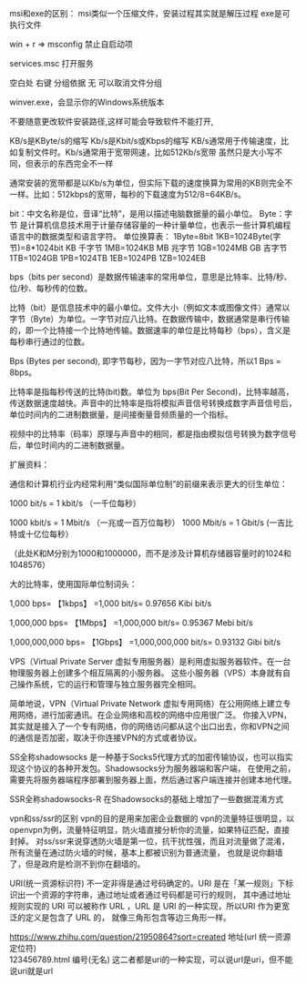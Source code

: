 msi和exe的区别：
msi类似一个压缩文件，安装过程其实就是解压过程
exe是可执行文件

win + r   =>   msconfig  禁止自启动项

services.msc 打开服务

空白处 右键  分组依据 无    可以取消文件分组

winver.exe，会显示你的Windows系统版本

不要随意更改软件安装路径,这样可能会导致软件不能打开,



KB/s是KByte/s的缩写  Kb/s是Kbit/s或Kbps的缩写    KB/s通常用于传输速度，比如复制文件时。Kb/s通常用于宽带网速，比如512Kb/s宽带  虽然只是大小写不同，但表示的东西完全不一样

通常安装的宽带都是以Kb/s为单位，但实际下载的速度换算为常用的KB则完全不一样。比如：512kbps的宽带，每秒的下载速度为512/8=64KB/s。

bit：中文名称是位，音译“比特”，是用以描述电脑数据量的最小单位。
Byte：字节  是计算机信息技术用于计量存储容量的一种计量单位，也表示一些计算机编程语言中的数据类型和语言字符。
单位换算表：
	1Byte=8bit
	1KB=1024Byte(字节)=8*1024bit   KB 千字节
	1MB=1024KB                     MB 兆字节
	1GB=1024MB                     GB 吉字节
	1TB=1024GB
	1PB=1024TB
	1EB=1024PB
	1ZB=1024EB
	
bps（bits per second）是数据传输速率的常用单位，意思是比特率、比特/秒、位/秒、每秒传的位数。

比特（bit）是信息技术中的最小单位。文件大小（例如文本或图像文件）通常以字节（Byte）为单位。一字节对应八比特。在数据传输中，数据通常是串行传输的，即一个比特接一个比特地传输。数据速率的单位是比特每秒（bps），含义是每秒串行通过的位数。



Bps (Bytes per second), 即字节每秒，因为一字节对应八比特，所以1 Bps = 8bps。

比特率是指每秒传送的比特(bit)数。单位为 bps(Bit Per Second)，比特率越高，传送数据速度越快。声音中的比特率是指将模拟声音信号转换成数字声音信号后，单位时间内的二进制数据量，是间接衡量音频质量的一个指标。 

视频中的比特率（码率）原理与声音中的相同，都是指由模拟信号转换为数字信号后，单位时间内的二进制数据量。

扩展资料：

通信和计算机行业内经常利用“类似国际单位制”的前缀来表示更大的衍生单位：

1000 bit/s = 1 kbit/s （一千位每秒）

1000 kbit/s = 1 Mbit/s （一兆或一百万位每秒）
1000 Mbit/s = 1 Gbit/s (一吉比特或十亿位每秒）

（此处K和M分别为1000和1000000，而不是涉及计算机存储器容量时的1024和1048576）

大的比特率，使用国际单位制词头：

1,000 bps= 【1kbps】 =1,000 bit/s= 0.97656 Kibi bit/s

1,000,000 bps= 【1Mbps】 =1,000,000 bit/s= 0.95367 Mebi bit/s

1,000,000,000 bps= 【1Gbps】 =1,000,000,000 bit/s= 0.93132 Gibi bit/s




VPS（Virtual Private Server 虚拟专用服务器）是利用虚拟服务器软件。在一台物理服务器上创建多个相互隔离的小服务器。
这些小服务器（VPS）本身就有自己操作系统，它的运行和管理与独立服务器完全相同。

简单地说，VPN（Virtual Private Network 虚拟专用网络）在公用网络上建立专用网络，进行加密通讯。在企业网络和高校的网络中应用很广泛。
你接入VPN，其实就是接入了一个专有网络，你的网络访问都从这个出口出去，你和VPN之间的通信是否加密，取决于你连接VPN的方式或者协议。


SS全称shadowsocks  是一种基于Socks5代理方式的加密传输协议，也可以指实现这个协议的各种开发包。Shadowsocks分为服务器端和客户端，
在使用之前，需要先将服务器端程序部署到服务器上面，然后通过客户端连接并创建本地代理。

SSR全称shadowsocks-R  在Shadowsocks的基础上增加了一些数据混淆方式

vpn和ss/ssr的区别
	vpn的目的是用来加密企业数据的  vpn的流量特征很明显，以openvpn为例，流量特征明显，防火墙直接分析你的流量，如果特征匹配，直接封掉。
	对ss/ssr来说穿透防火墙是第一位，抗干扰性强，而且对流量做了混淆，所有流量在通过防火墙的时候，基本上都被识别为普通流量，
	也就是说你翻墙了，但是政府是检测不到你在翻墙的。


URI(统一资源标识符) 不一定非得是通过号码确定的。URI 是在「某一规则」下标识出一个资源的字符串，通过地址或者通过号码都是可行的规则，
其中通过地址规则实现的 URI 可以被称作 URL ，URL 是 URI 的一种实现，所以URI 作为更宽泛的定义是包含了 URL 的，
就像三角形包含等边三角形一样。

https://www.zhihu.com/question/21950864?sort=created   地址(url 统一资源定位符)     
123456789.html                                         编号(无名)		  这二者都是uri的一种实现，可以说url是uri，但不能说uri就是url


​	